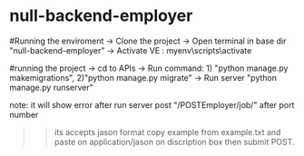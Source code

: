 # null-backend-employer
#Running the enviroment 
-> Clone the project
-> Open terminal in base dir "null-backend-employer"
-> Activate VE : myenv\scripts\activate

#running the project
-> cd to APIs
-> Run command: 1) "python manage.py makemigrations", 2)"python manage.py migrate"
-> Run server "python manage.py runserver"

note: it will show error after run server post "/POSTEmployer/job/" after port number

>> its accepts jason format copy example from example.txt and paste on application/jason on discription box then submit POST.
